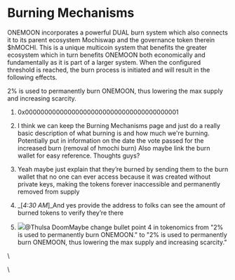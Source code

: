 # Burning Mechanisms

ONEMOON incorporates a powerful DUAL burn system which also connects it to its parent ecosystem Mochiswap and the governance token therein $hMOCHI. This is a unique multicoin system that benefits the greater ecosystem which in turn benefits ONEMOON both economically and fundamentally as it is part of a larger system. When the configured threshold is reached, the burn process is initiated and will result in the following effects.

2% is used to permanently burn ONEMOON, thus lowering the max supply and increasing scarcity.



1. 0x0000000000000000000000000000000000000001



1. I think we can keep the Burning Mechanisms page and just do a really basic description of what burning is and how much we're burning. Potentially put in information on the date the vote passed for the increased burn (removal of hmochi burn) Also maybe link the burn wallet for easy reference. Thoughts guys?





1. Yeah maybe just explain that they’re burned by sending them to the burn wallet that no one can ever access because it was created without private keys, making the tokens forever inaccessible and permanently removed from supply
2. _\[_4:30 AM_]_And yes provide the address to folks can see the amount of burned tokens to verify they’re there
3. ![](https://cdn.discordapp.com/avatars/837767459804545034/9a2ab81532a78f17cea9623c0ddbbe75.webp?size=32)@Thulsa DoomMaybe change bullet point 4 in tokenomics from "2% is used to permanently burn ONEMOON." to "2% is used to permanently burn ONEMOON, thus lowering the max supply and increasing scarcity."

\


\


